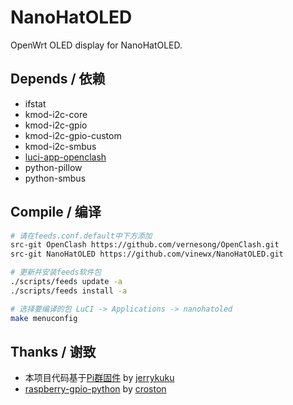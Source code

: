 # NanoHatOLED
OpenWrt OLED display for NanoHatOLED.
## Depends / 依赖
- ifstat
- kmod-i2c-core
- kmod-i2c-gpio
- kmod-i2c-gpio-custom
- kmod-i2c-smbus
- [luci-app-openclash](https://github.com/vernesong/OpenClash)
- python-pillow
- python-smbus

## Compile / 编译
```bash
# 请在feeds.conf.default中下方添加
src-git OpenClash https://github.com/vernesong/OpenClash.git
src-git NanoHatOLED https://github.com/vinewx/NanoHatOLED.git

# 更新并安装feeds软件包
./scripts/feeds update -a
./scripts/feeds install -a

# 选择要编译的包 LuCI -> Applications -> nanohatoled
make menuconfig
```
## Thanks / 谢致
- 本项目代码基于[Pi群固件](https://t.me/NewPiN1Channel/21) by [jerrykuku](https://github.com/jerrykuku)
- [raspberry-gpio-python](https://sourceforge.net/projects/raspberry-gpio-python) by [croston](https://sourceforge.net/u/croston)
